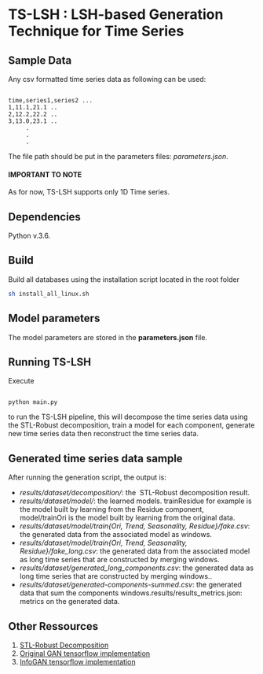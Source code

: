 # TS-LSH : LSH-based Generation Technique for Time Series

## Sample Data

Any csv formatted time series data as following can be used: 

<pre><code>
time,series1,series2 ... 
1,11.1,21.1 .. 
2,12.2,22.2 .. 
3,13.0,23.1 .. 
     .
     .
     .
</code></pre>

The file path should be put in the parameters files: *parameters.json*. 

#### IMPORTANT TO NOTE

As for now, TS-LSH supports only 1D Time series. 



## Dependencies

Python v.3.6.

## Build

Build all databases using the installation script located in the root folder

```bash
sh install_all_linux.sh
```


## Model parameters

The model parameters are stored in the **parameters.json** file. 

## Running TS-LSH

Execute 
<pre><code>
python main.py
</code></pre>
to run the TS-LSH pipeline, this will decompose the time series data using the STL-Robust decomposition,
train a model for each component, generate new time series data then reconstruct the time series data. 


## Generated time series data sample
 
After running the generation script, the output is: 

* *results/dataset/decomposition/*: the  STL-Robust decomposition result.
* *results/dataset/model/*: the learned models. trainResidue for example is the model built by learning from the Residue component, model/trainOri is the model built by learning from the original data. 
* *results/dataset/model/train{Ori, Trend, Seasonality, Residue}/fake.csv*: the generated data from the associated model as windows.
* *results/dataset/model/train{Ori, Trend, Seasonality, Residue}/fake_long.csv*: the generated data from the associated model as long time series that are constructed by merging windows.
* *results/dataset/generated_long_components.csv*: the generated data as long time series that are constructed by merging windows..
* *results/dataset/generated-components-summed.csv*: the generated data that sum the components windows.results/results_metrics.json: metrics on the generated data. 





## Other Ressources


1. [STL-Robust Decomposition](https://github.com/LeeDoYup/RobustSTL)
1. [Original GAN tensorflow implementation](https://github.com/buriburisuri/sugartensor/blob/master/sugartensor/example/mnist_gan.py)
1. [InfoGAN tensorflow implementation](https://github.com/buriburisuri/sugartensor/blob/master/sugartensor/example/mnist_info_gan.py)


